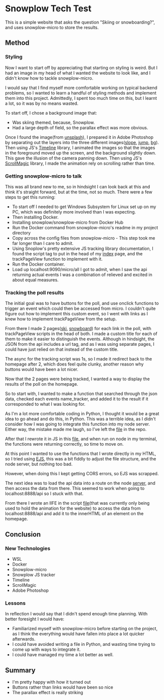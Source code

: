 # Snowplow Tech Test

This is a simple website that asks the question "Skiing or snowboarding?", and uses snowplow-micro to store the results.

## Method

### Styling

Now I want to start off by appreciating that starting on styling is weird. But I had an image in my head of what I wanted the website to look like, and I didn't know how to tackle snowplow-micro.

I would say that I find myself more comfortable working on typical backend problems, so I wanted to learn a handful of styling methods and implement them into this project. Admittedly, I spent too much time on this, but I learnt a lot, so it was by no means wasted.

To start off, I chose a background image that:

- Was skiing themed, because, Snowplow.
- Had a large depth of field, so the parallax effect was more obvious.

Once I found the image(from [unsplash](https://unsplash.com/photos/2Gs29PjkAA4)), I prepared it in Adobe Photoshop by separating out the layers into the three different images([slope](https://github.com/MykeNuLeng/generic-webiste/blob/main/public/slope.png), [jump](https://github.com/MykeNuLeng/generic-webiste/blob/main/public/jump.png), [bg](https://github.com/MykeNuLeng/generic-webiste/blob/main/public/bg.png)). Then using JS's [Timeline](https://greensock.com/docs/v2/TimelineMax) library, I animated the images so that the images in the foreground moved up the screen, and the background slightly down. This gave the illusion of the camera panning down. Then using JS's [ScrollMagic](https://scrollmagic.io/) library, I made the animation rely on scrolling rather than time.

### Getting snowplow-micro to talk

This was all brand new to me, so in hindsight I can look back at this and think it's straight forward, but at the time, not so much.
There were a few steps to get this running:

- To start off I needed to get Windows Subsystem for Linux set up on my PC, which was definitely more involved than I was expecting.
- Then installing Docker.
- Installing snowplow/snowplow-micro from Docker Hub
- Run the Docker command from snowplow-micro's readme in my project directory
- Copy across the config files from snowplow-micro - This step took me far longer than I care to admit.
- Using Snoplow's pretty extensive JS tracking library documentation, I found the script tag to put in the head of my [index](https://github.com/MykeNuLeng/generic-webiste/blob/main/index.html) page, and the trackPageView function to implement with it.
- Run the Docker container.
- Load up localhost:9090/micro/all
  I got to admit, when I saw the api returning actual events I was a combination of relieved and excited in about equal measures.

### Tracking the poll results

The initial goal was to have buttons for the poll, and use onclick functions to trigger an event which could then be accessed from micro. I couldn't quite figure out how to implement this custom event, so I went with links as I knew how to implement trackPageView from the setup.

From there I made 2 pages([ski](https://github.com/MykeNuLeng/generic-webiste/blob/main/ski.html), [snowboard](https://github.com/MykeNuLeng/generic-webiste/blob/main/snowboard.html)) for each link in the poll, with trackPageView scripts in the head of both. I made a custom title for each of them to make it easier to distinguish the events. Although in hindsight, the JSON from the api includes a url tag, and as I was using separate pages, I could have just relied on that instead of the custom title.

The async for the tracking script was 1s, so I made it redirect back to the homepage after 2, which does feel quite clunky, another reason why buttons would have been a lot nicer.

Now that the 2 pages were being tracked, I wanted a way to display the results of the poll on the homepage.

So to start with, I wanted to make a function that searched through the json data, checked each events name_tracker, and added it to the result if it corresponded to what I was looking for.

As I'm a lot more comfortable coding in Python, I thought it would be a great idea to go ahead and do this, in Python. This was a terrible idea, as I didn't consider how I was going to integrate this function into my node server. Either way, the mistake made me laugh, so I've left the [file](https://github.com/MykeNuLeng/generic-webiste/blob/main/public/json_fetch.py) in the repo.

After that I rewrote it in JS in this [file](https://github.com/MykeNuLeng/generic-webiste/blob/main/public/json_fetch.js), and when run on node in my terminal, the functions were returning correctly, so time to move on.

At this point I wanted to use the functions that I wrote directly in my HTML, so I tried using [EJS](https://ejs.co/), this was a bit fiddly to adjust the file structure, and the node server, but nothing too bad.

However, when doing this I kept getting CORS errors, so EJS was scrapped.

The next idea was to load the api data into a route on the node [server](https://github.com/MykeNuLeng/generic-webiste/blob/main/app.js), and then access the data from there. This seemed to work when going to localhost:8888/api so I stuck with that.

From there I wrote an IIFE in the script [file](https://github.com/MykeNuLeng/generic-webiste/blob/main/public/script.js)(that was currently only being used to hold the animation for the website) to access the data from localhost:8888/api and add it to the innerHTML of an element on the homepage.

## Conclusion

### New Technologies

- WSL
- Docker
- Snowplow-micro
- Snowplow JS tracker
- Timeline
- ScrollMagic
- Adobe Photoshop

### Lessons

In reflection I would say that I didn't spend enough time planning. With better foresight I would have:

- Familiarized myself with snowplow-micro before starting on the project, as I think the everything would have fallen into place a lot quicker afterwards.
- I could have avoided writing a file in Python, and wasting time trying to come up with ways to integrate it.
- I could have managed my time a lot better as well.

## Summary

- I'm pretty happy with how it turned out
- Buttons rather than links would have been so nice
- The parallax effect is really striking

